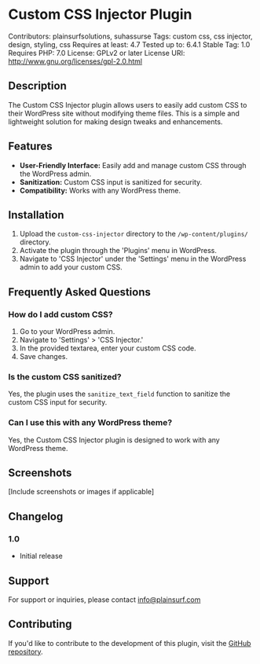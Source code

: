 # Custom CSS Injector Plugin

Contributors: plainsurfsolutions, suhassurse
Tags: custom css, css injector, design, styling, css
Requires at least: 4.7
Tested up to: 6.4.1
Stable Tag: 1.0
Requires PHP: 7.0
License: GPLv2 or later
License URI: http://www.gnu.org/licenses/gpl-2.0.html

## Description

The Custom CSS Injector plugin allows users to easily add custom CSS to their WordPress site without modifying theme files. This is a simple and lightweight solution for making design tweaks and enhancements.

## Features

- **User-Friendly Interface:** Easily add and manage custom CSS through the WordPress admin.
- **Sanitization:** Custom CSS input is sanitized for security.
- **Compatibility:** Works with any WordPress theme.

## Installation

1. Upload the `custom-css-injector` directory to the `/wp-content/plugins/` directory.
2. Activate the plugin through the 'Plugins' menu in WordPress.
3. Navigate to 'CSS Injector' under the 'Settings' menu in the WordPress admin to add your custom CSS.

## Frequently Asked Questions

### How do I add custom CSS?

1. Go to your WordPress admin.
2. Navigate to 'Settings' > 'CSS Injector.'
3. In the provided textarea, enter your custom CSS code.
4. Save changes.

### Is the custom CSS sanitized?

Yes, the plugin uses the `sanitize_text_field` function to sanitize the custom CSS input for security.

### Can I use this with any WordPress theme?

Yes, the Custom CSS Injector plugin is designed to work with any WordPress theme.

## Screenshots

[Include screenshots or images if applicable]

## Changelog

### 1.0
- Initial release

## Support

For support or inquiries, please contact info@plainsurf.com

## Contributing

If you'd like to contribute to the development of this plugin, visit the [GitHub repository](https://github.com/suhassurse8421/custom-css-injector).

